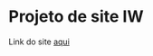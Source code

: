 <h1>Projeto de site IW</h1>

<p>Link do site <a href="https://projects-yuri.github.io/AulaIW/">aqui</a></p>
